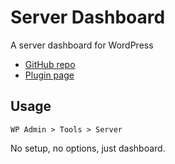 # Server Dashboard

A server dashboard for WordPress

- [GitHub repo](https://github.com/richjenks/wp-server-dashboard)
- [Plugin page](https://richjenks.com/dev/wp/server-dashboard/)

## Usage

`WP Admin > Tools > Server`

No setup, no options, just dashboard.
